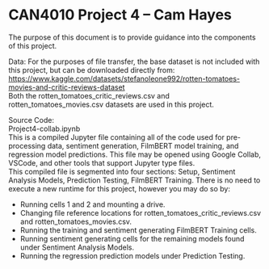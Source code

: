 # CAN4010 Project 4 – Cam Hayes
The purpose of this document is to provide guidance into the components of this project. 

Data:
For the purposes of file transfer, the base dataset is not included with this project, but can be downloaded directly from: https://www.kaggle.com/datasets/stefanoleone992/rotten-tomatoes-movies-and-critic-reviews-dataset  
Both the rotten_tomatoes_critic_reviews.csv and rotten_tomatoes_movies.csv datasets are used in this project.  

Source Code:  
Project4-collab.ipynb  
This is a compiled Jupyter file containing all of the code used for pre-processing data, sentiment generation, FilmBERT model training, and regression model predictions. This file may be opened using Google Collab, VSCode, and other tools that support Jupyter type files.  
This compiled file is segmented into four sections: Setup, Sentiment Analysis Models, Prediction Testing, FilmBERT Training. There is no need to execute a new runtime for this project, however you may do so by:  
* Running cells 1 and 2 and mounting a drive.
* Changing file reference locations for rotten_tomatoes_critic_reviews.csv and rotten_tomatoes_movies.csv. 
* Running the training and sentiment generating FilmBERT Training cells. 
* Running sentiment generating cells for the remaining models found under Sentiment Analysis Models.
* Running the regression prediction models under Prediction Testing.

